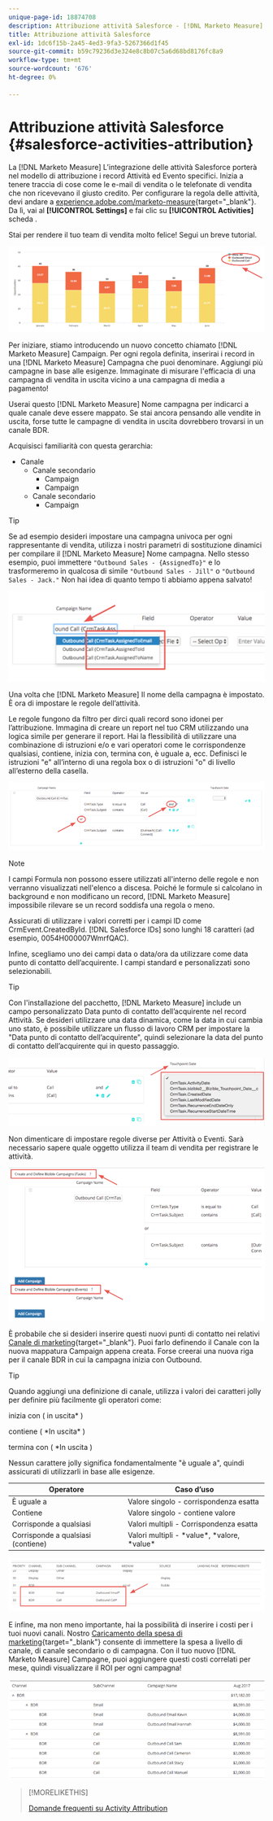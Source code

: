 ```yaml
---
unique-page-id: 18874708
description: Attribuzione attività Salesforce - [!DNL Marketo Measure] - Documentazione del prodotto
title: Attribuzione attività Salesforce
exl-id: 1dc6f15b-2a45-4ed3-9fa3-5267366d1f45
source-git-commit: b59c79236d3e324e8c8b07c5a6d68bd8176fc8a9
workflow-type: tm+mt
source-wordcount: '676'
ht-degree: 0%

---
```


# Attribuzione attività Salesforce {#salesforce-activities-attribution}

La [!DNL Marketo Measure] L’integrazione delle attività Salesforce porterà nel modello di attribuzione i record Attività ed Evento specifici. Inizia a tenere traccia di cose come le e-mail di vendita o le telefonate di vendita che non ricevevano il giusto credito. Per configurare la regola delle attività, devi andare a [experience.adobe.com/marketo-measure](https://experience.adobe.com/marketo-measure){target="_blank"}. Da lì, vai al **[!UICONTROL Settings]** e fai clic su **[!UICONTROL Activities]** scheda .

Stai per rendere il tuo team di vendita molto felice! Segui un breve tutorial.

![](assets/1.png)

Per iniziare, stiamo introducendo un nuovo concetto chiamato [!DNL Marketo Measure] Campaign. Per ogni regola definita, inserirai i record in una [!DNL Marketo Measure] Campagna che puoi denominare. Aggiungi più campagne in base alle esigenze. Immaginate di misurare l&#39;efficacia di una campagna di vendita in uscita vicino a una campagna di media a pagamento!

Userai questo [!DNL Marketo Measure] Nome campagna per indicarci a quale canale deve essere mappato. Se stai ancora pensando alle vendite in uscita, forse tutte le campagne di vendita in uscita dovrebbero trovarsi in un canale BDR.

Acquisisci familiarità con questa gerarchia:

* Canale
   * Canale secondario
      * Campaign
      * Campaign
   * Canale secondario
      * Campaign

>[!TIP]
>
>Se ad esempio desideri impostare una campagna univoca per ogni rappresentante di vendita, utilizza i nostri parametri di sostituzione dinamici per compilare il [!DNL Marketo Measure] Nome campagna. Nello stesso esempio, puoi immettere `"Outbound Sales - {AssignedTo}"` e lo trasformeremo in qualcosa di simile `"Outbound Sales - Jill"` o `"Outbound Sales - Jack."` Non hai idea di quanto tempo ti abbiamo appena salvato!

![](assets/2.png)

Una volta che [!DNL Marketo Measure] Il nome della campagna è impostato. È ora di impostare le regole dell’attività.

Le regole fungono da filtro per dirci quali record sono idonei per l’attribuzione. Immagina di creare un report nel tuo CRM utilizzando una logica simile per generare il report. Hai la flessibilità di utilizzare una combinazione di istruzioni e/o e vari operatori come le corrispondenze qualsiasi, contiene, inizia con, termina con, è uguale a, ecc. Definisci le istruzioni &quot;e&quot; all’interno di una regola box o di istruzioni &quot;o&quot; di livello all’esterno della casella.

![](assets/3.png)

>[!NOTE]
>
>I campi Formula non possono essere utilizzati all&#39;interno delle regole e non verranno visualizzati nell&#39;elenco a discesa. Poiché le formule si calcolano in background e non modificano un record, [!DNL Marketo Measure] impossibile rilevare se un record soddisfa una regola o meno.
>
>Assicurati di utilizzare i valori corretti per i campi ID come CrmEvent.CreatedById. [!DNL Salesforce IDs] sono lunghi 18 caratteri (ad esempio, 0054H000007WmrfQAC).

Infine, scegliamo uno dei campi data o data/ora da utilizzare come data punto di contatto dell’acquirente. I campi standard e personalizzati sono selezionabili.

>[!TIP]
>
>Con l&#39;installazione del pacchetto, [!DNL Marketo Measure] include un campo personalizzato Data punto di contatto dell’acquirente nel record Attività. Se desideri utilizzare una data dinamica, come la data in cui cambia uno stato, è possibile utilizzare un flusso di lavoro CRM per impostare la &quot;Data punto di contatto dell’acquirente&quot;, quindi selezionare la data del punto di contatto dell’acquirente qui in questo passaggio.

![](assets/4.png)

Non dimenticare di impostare regole diverse per Attività o Eventi. Sarà necessario sapere quale oggetto utilizza il team di vendita per registrare le attività.

![](assets/5.png)

È probabile che si desideri inserire questi nuovi punti di contatto nei relativi [Canale di marketing](https://experience.adobe.com/#/marketo-measure/MyAccount/Business?busView=false&amp;id=10#/!/MyAccount/Business/Account.Settings.SettingsHome?tab=Channels.Online%20Channels){target="_blank"}. Puoi farlo definendo il Canale con la nuova mappatura Campaign appena creata. Forse creerai una nuova riga per il canale BDR in cui la campagna inizia con Outbound.

>[!TIP]
>
>Quando aggiungi una definizione di canale, utilizza i valori dei caratteri jolly per definire più facilmente gli operatori come:
>
>inizia con ( in uscita&#42; )
>
>contiene ( &#42;In uscita&#42; )
>
>termina con ( &#42;In uscita )
>
>Nessun carattere jolly significa fondamentalmente &quot;è uguale a&quot;, quindi assicurati di utilizzarli in base alle esigenze.

| **Operatore** | **Caso d’uso** |
|---|---|
| È uguale a | Valore singolo - corrispondenza esatta |
| Contiene | Valore singolo - contiene valore |
| Corrisponde a qualsiasi | Valori multipli - Corrispondenza esatta |
| Corrisponde a qualsiasi (contiene) | Valori multipli - &#42;value&#42;, &#42;valore, &#42;value&#42; |

![](assets/6.png)

E infine, ma non meno importante, hai la possibilità di inserire i costi per i tuoi nuovi canali. Nostro [Caricamento della spesa di marketing](https://experience.adobe.com/#/marketo-measure/MyAccount/Business?busView=false&amp;id=10#/!/MyAccount/Business/Account.Settings.SettingsHome?tab=Reporting.Marketing%20Spend){target="_blank"} consente di immettere la spesa a livello di canale, di canale secondario o di campagna. Con il tuo nuovo [!DNL Marketo Measure] Campagne, puoi aggiungere questi costi correlati per mese, quindi visualizzare il ROI per ogni campagna!

![](assets/7.png)

>[!MORELIKETHIS]
>
>[Domande frequenti su Activity Attribution](/help/advanced-marketo-measure-features/activities-attribution/activities-attribution-faq.md)
